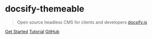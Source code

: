 # docsify-themeable

> Open source headless CMS for clients and developers [docsify.js](https://docsify.js.org)

[Get Started](installation)
[Tutorial](tutorial)
[GitHub](https://github.com/orgs/Creatif/repositories)